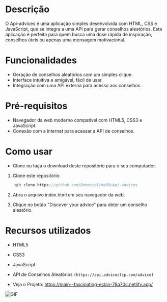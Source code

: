 
# Descrição
O Api-advices é uma aplicação simples desenvolvida com HTML, CSS e JavaScript, que se integra a uma API para gerar conselhos aleatórios. Esta aplicação é perfeita para quem busca uma dose rápida de inspiração, conselhos úteis ou apenas uma mensagem motivacional.

# Funcionalidades

- Geração de conselhos aleatórios com um simples clique.
- Interface intuitiva e amigável, fácil de usar.
- Integração com uma API externa para acesso aos conselhos.

# Pré-requisitos

- Navegador da web moderno compatível com HTML5, CSS3 e JavaScript.
- Conexão com a internet para acessar a API de conselhos.

# Como usar

- Clone ou faça o download deste repositório para o seu computador.

1. Clone este repositório:
```js
    git clone https://github.com/Romariolima99/Api-advices
 ```
2. Abra o arquivo index.html em seu navegador da web.

3. Clique no botão "Discover your advice" para obter um conselho aleatório.


# Recursos utilizados
- HTML5
- CSS3
- JavaScript

- API de Conselhos Aleatórios ```(https://api.adviceslip.com/advice)```

- Veja o Projeto: https://main--fascinating-eclair-78a70c.netlify.app/


<img src="https://i.imgur.com/1DS658w.png" alt="GIF" data-canonical-src="https://i.imgur.com/1DS658w.png" style="max-width: 50%;">

